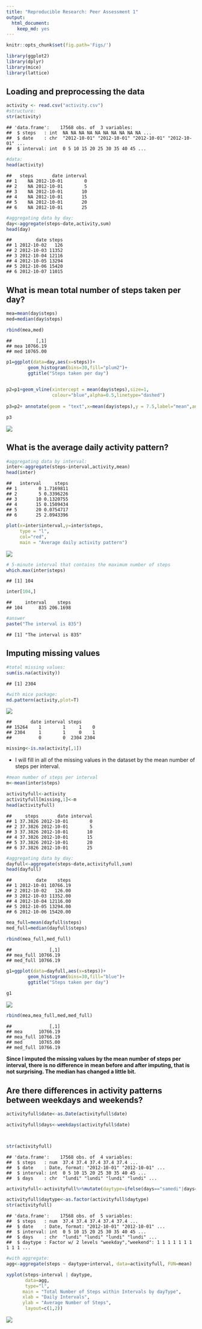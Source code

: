 ```yaml
---
title: "Reproducible Research: Peer Assessment 1"
output: 
  html_document: 
    keep_md: yes
---
```


```r
knitr::opts_chunk$set(fig.path='Figs/')
```


```r
library(ggplot2)
library(dplyr)
library(mice)
library(lattice)
```


## Loading and preprocessing the data


```r
activity <- read.csv("activity.csv")
#structure:
str(activity)
```

```
## 'data.frame':	17568 obs. of  3 variables:
##  $ steps   : int  NA NA NA NA NA NA NA NA NA NA ...
##  $ date    : chr  "2012-10-01" "2012-10-01" "2012-10-01" "2012-10-01" ...
##  $ interval: int  0 5 10 15 20 25 30 35 40 45 ...
```

```r
#data:
head(activity)
```

```
##   steps       date interval
## 1    NA 2012-10-01        0
## 2    NA 2012-10-01        5
## 3    NA 2012-10-01       10
## 4    NA 2012-10-01       15
## 5    NA 2012-10-01       20
## 6    NA 2012-10-01       25
```


```r
#aggregating data by day:
day<-aggregate(steps~date,activity,sum)
head(day)
```

```
##         date steps
## 1 2012-10-02   126
## 2 2012-10-03 11352
## 3 2012-10-04 12116
## 4 2012-10-05 13294
## 5 2012-10-06 15420
## 6 2012-10-07 11015
```






## What is mean total number of steps taken per day?


```r
mea=mean(day$steps)
med=median(day$steps)

rbind(mea,med)
```

```
##         [,1]
## mea 10766.19
## med 10765.00
```


```r
p1=ggplot(data=day,aes(x=steps))+
        geom_histogram(bins=30,fill="plum2")+
        ggtitle("Steps taken per day")
        

p2=p1+geom_vline(xintercept = mean(day$steps),size=1,
                 colour="blue",alpha=0.5,linetype="dashed")
                   
p3=p2+ annotate(geom = "text",x=mean(day$steps),y = 7.5,label="mean",angle=90)

p3
```

![](Figs/histogram-1.png)<!-- -->



## What is the average daily activity pattern?

```r
#aggregating data by interval:
inter<-aggregate(steps~interval,activity,mean)
head(inter)
```

```
##   interval     steps
## 1        0 1.7169811
## 2        5 0.3396226
## 3       10 0.1320755
## 4       15 0.1509434
## 5       20 0.0754717
## 6       25 2.0943396
```



```r
plot(x=inter$interval,y=inter$steps,
     type = "l",
     col="red",
     main = "Average daily activity pattern")
```

![](Figs/unnamed-chunk-6-1.png)<!-- -->

```r
# 5-minute interval that contains the maximum number of steps
which.max(inter$steps)
```

```
## [1] 104
```

```r
inter[104,]
```

```
##     interval    steps
## 104      835 206.1698
```

```r
#answer
paste("The interval is 835")
```

```
## [1] "The interval is 835"
```



## Imputing missing values

```r
#total missing values:
sum(is.na(activity))
```

```
## [1] 2304
```

```r
#with mice package:
md.pattern(activity,plot=T)
```

![](Figs/unnamed-chunk-7-1.png)<!-- -->

```
##       date interval steps     
## 15264    1        1     1    0
## 2304     1        1     0    1
##          0        0  2304 2304
```

```r
missing<-is.na(activity[,1])
```

-  I will fill in all of the missing values in the dataset by the mean number of steps per interval.



```r
#mean number of steps per interval
m<-mean(inter$steps)
```


```r
activityfull<-activity
activityfull[missing,1]<-m
head(activityfull)
```

```
##     steps       date interval
## 1 37.3826 2012-10-01        0
## 2 37.3826 2012-10-01        5
## 3 37.3826 2012-10-01       10
## 4 37.3826 2012-10-01       15
## 5 37.3826 2012-10-01       20
## 6 37.3826 2012-10-01       25
```

```r
#aggregating data by day:
dayfull<-aggregate(steps~date,activityfull,sum)
head(dayfull)
```

```
##         date    steps
## 1 2012-10-01 10766.19
## 2 2012-10-02   126.00
## 3 2012-10-03 11352.00
## 4 2012-10-04 12116.00
## 5 2012-10-05 13294.00
## 6 2012-10-06 15420.00
```

```r
mea_full=mean(dayfull$steps)
med_full=median(dayfull$steps)

rbind(mea_full,med_full)
```

```
##              [,1]
## mea_full 10766.19
## med_full 10766.19
```


```r
g1=ggplot(data=dayfull,aes(x=steps))+
        geom_histogram(bins=30,fill="blue")+
        ggtitle("Steps taken per day")
        
g1
```

![](Figs/unnamed-chunk-12-1.png)<!-- -->



```r
rbind(mea,mea_full,med,med_full)
```

```
##              [,1]
## mea      10766.19
## mea_full 10766.19
## med      10765.00
## med_full 10766.19
```


**Since I imputed the missing values by the mean number of steps per interval, there is no difference in mean before and after imputing, that is not surprising. The median has changed a little bit.**


## Are there differences in activity patterns between weekdays and weekends?


```r
activityfull$date<-as.Date(activityfull$date)

activityfull$days<-weekdays(activityfull$date)



str(activityfull)
```

```
## 'data.frame':	17568 obs. of  4 variables:
##  $ steps   : num  37.4 37.4 37.4 37.4 37.4 ...
##  $ date    : Date, format: "2012-10-01" "2012-10-01" ...
##  $ interval: int  0 5 10 15 20 25 30 35 40 45 ...
##  $ days    : chr  "lundi" "lundi" "lundi" "lundi" ...
```


```r
activityfull<-activityfull%>%mutate(daytype=ifelse(days=="samedi"|days=="dimanche", "weekend","weekday"))

activityfull$daytype<-as.factor(activityfull$daytype)
str(activityfull)
```

```
## 'data.frame':	17568 obs. of  5 variables:
##  $ steps   : num  37.4 37.4 37.4 37.4 37.4 ...
##  $ date    : Date, format: "2012-10-01" "2012-10-01" ...
##  $ interval: int  0 5 10 15 20 25 30 35 40 45 ...
##  $ days    : chr  "lundi" "lundi" "lundi" "lundi" ...
##  $ daytype : Factor w/ 2 levels "weekday","weekend": 1 1 1 1 1 1 1 1 1 1 ...
```



```r
#with aggregate:
agg<-aggregate(steps ~ daytype+interval, data=activityfull, FUN=mean)

xyplot(steps~interval | daytype,
       data=agg,
       type="l",
      main = "Total Number of Steps within Intervals by dayType",
      xlab = "Daily Intervals",
      ylab = "Average Number of Steps",
       layout=c(1,2))
```

![](Figs/unnamed-chunk-16-1.png)<!-- -->




